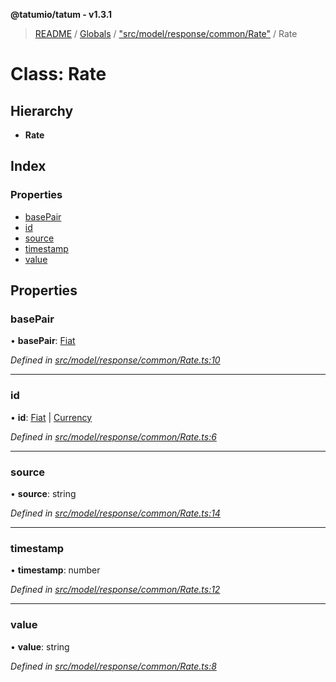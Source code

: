 **@tatumio/tatum - v1.3.1**

> [README](../README.md) / [Globals](../globals.md) / ["src/model/response/common/Rate"](../modules/_src_model_response_common_rate_.md) / Rate

# Class: Rate

## Hierarchy

* **Rate**

## Index

### Properties

* [basePair](_src_model_response_common_rate_.rate.md#basepair)
* [id](_src_model_response_common_rate_.rate.md#id)
* [source](_src_model_response_common_rate_.rate.md#source)
* [timestamp](_src_model_response_common_rate_.rate.md#timestamp)
* [value](_src_model_response_common_rate_.rate.md#value)

## Properties

### basePair

•  **basePair**: [Fiat](../enums/_src_model_response_ledger_fiat_.fiat.md)

*Defined in [src/model/response/common/Rate.ts:10](https://github.com/tatumio/tatum-js/blob/8f0f126/src/model/response/common/Rate.ts#L10)*

___

### id

•  **id**: [Fiat](../enums/_src_model_response_ledger_fiat_.fiat.md) \| [Currency](../enums/_src_model_request_currency_.currency.md)

*Defined in [src/model/response/common/Rate.ts:6](https://github.com/tatumio/tatum-js/blob/8f0f126/src/model/response/common/Rate.ts#L6)*

___

### source

•  **source**: string

*Defined in [src/model/response/common/Rate.ts:14](https://github.com/tatumio/tatum-js/blob/8f0f126/src/model/response/common/Rate.ts#L14)*

___

### timestamp

•  **timestamp**: number

*Defined in [src/model/response/common/Rate.ts:12](https://github.com/tatumio/tatum-js/blob/8f0f126/src/model/response/common/Rate.ts#L12)*

___

### value

•  **value**: string

*Defined in [src/model/response/common/Rate.ts:8](https://github.com/tatumio/tatum-js/blob/8f0f126/src/model/response/common/Rate.ts#L8)*
